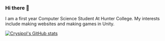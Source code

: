 ### Hi there 👋
I am a first year Computer Science Student At Hunter College. My interests include making websites and making games in Unity.

[![Crysipol's GitHub stats](https://github-readme-stats.vercel.app/api?username=Crysipol)](https://github.com/anuraghazra/github-readme-stats)
<!--
**Crysipol/Crysipol** is a ✨ _special_ ✨ repository because its `README.md` (this file) appears on your GitHub profile.

Here are some ideas to get you started:

- 🔭 I’m currently working on ...
- 🌱 I’m currently learning ...
- 👯 I’m looking to collaborate on ...
- 🤔 I’m looking for help with ...
- 💬 Ask me about ...
- 📫 How to reach me: ...
- 😄 Pronouns: ...
- ⚡ Fun fact: ...
-->
